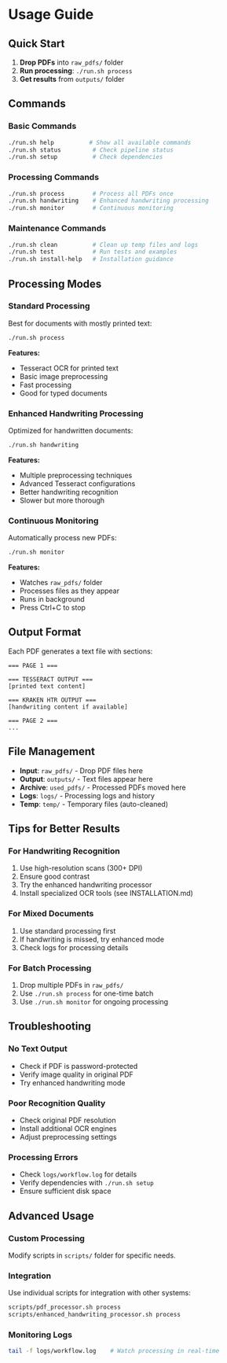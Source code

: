 # Usage Guide

## Quick Start

1. **Drop PDFs** into `raw_pdfs/` folder
2. **Run processing**: `./run.sh process`
3. **Get results** from `outputs/` folder

## Commands

### Basic Commands
```bash
./run.sh help          # Show all available commands
./run.sh status         # Check pipeline status
./run.sh setup          # Check dependencies
```

### Processing Commands
```bash
./run.sh process        # Process all PDFs once
./run.sh handwriting    # Enhanced handwriting processing
./run.sh monitor        # Continuous monitoring
```

### Maintenance Commands
```bash
./run.sh clean          # Clean up temp files and logs
./run.sh test           # Run tests and examples
./run.sh install-help   # Installation guidance
```

## Processing Modes

### Standard Processing
Best for documents with mostly printed text:
```bash
./run.sh process
```

**Features:**
- Tesseract OCR for printed text
- Basic image preprocessing
- Fast processing
- Good for typed documents

### Enhanced Handwriting Processing
Optimized for handwritten documents:
```bash
./run.sh handwriting
```

**Features:**
- Multiple preprocessing techniques
- Advanced Tesseract configurations
- Better handwriting recognition
- Slower but more thorough

### Continuous Monitoring
Automatically process new PDFs:
```bash
./run.sh monitor
```

**Features:**
- Watches `raw_pdfs/` folder
- Processes files as they appear
- Runs in background
- Press Ctrl+C to stop

## Output Format

Each PDF generates a text file with sections:

```
=== PAGE 1 ===

=== TESSERACT OUTPUT ===
[printed text content]

=== KRAKEN HTR OUTPUT ===
[handwriting content if available]

=== PAGE 2 ===
...
```

## File Management

- **Input**: `raw_pdfs/` - Drop PDF files here
- **Output**: `outputs/` - Text files appear here
- **Archive**: `used_pdfs/` - Processed PDFs moved here
- **Logs**: `logs/` - Processing logs and history
- **Temp**: `temp/` - Temporary files (auto-cleaned)

## Tips for Better Results

### For Handwriting Recognition
1. Use high-resolution scans (300+ DPI)
2. Ensure good contrast
3. Try the enhanced handwriting processor
4. Install specialized OCR tools (see INSTALLATION.md)

### For Mixed Documents
1. Use standard processing first
2. If handwriting is missed, try enhanced mode
3. Check logs for processing details

### For Batch Processing
1. Drop multiple PDFs in `raw_pdfs/`
2. Use `./run.sh process` for one-time batch
3. Use `./run.sh monitor` for ongoing processing

## Troubleshooting

### No Text Output
- Check if PDF is password-protected
- Verify image quality in original PDF
- Try enhanced handwriting mode

### Poor Recognition Quality
- Check original PDF resolution
- Install additional OCR engines
- Adjust preprocessing settings

### Processing Errors
- Check `logs/workflow.log` for details
- Verify dependencies with `./run.sh setup`
- Ensure sufficient disk space

## Advanced Usage

### Custom Processing
Modify scripts in `scripts/` folder for specific needs.

### Integration
Use individual scripts for integration with other systems:
```bash
scripts/pdf_processor.sh process
scripts/enhanced_handwriting_processor.sh process
```

### Monitoring Logs
```bash
tail -f logs/workflow.log    # Watch processing in real-time
```
